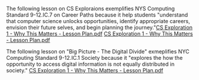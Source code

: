 The following lesson on CS Exploraions exemplifies NYS Computing Standard 9-12.IC.7 on Career Paths because it help students "understand that computer science unlocks opportunities, identify appropriate careers, envision their future selves, and begin planning the journey."[CS Exploration 1 - Why This Matters - Lesson Plan.pdf](https://github.com/hunter-teacher-cert/currdev-work-michaelpark677/files/9502339/CS.Exploration.1.-.Why.This.Matters.-.Lesson.Plan.pdf)
[CS Exploration 1 - Why This Matters - Lesson Plan.pdf](https://github.com/hunter-teacher-cert/currdev-work-michaelpark677/files/9502340/CS.Exploration.1.-.Why.This.Matters.-.Lesson.Plan.pdf)


The following lesson on "Big Picture - The Digital Divide" exmeplifies NYC Computing Standard 9-12.IC.1 Society because it "explores the how the opportunity to access digital information is not equally distributed in society."
[CS Exploration 1 - Why This Matters - Lesson Plan.pdf](https://github.com/hunter-teacher-cert/currdev-work-michaelpark677/files/9502391/CS.Exploration.1.-.Why.This.Matters.-.Lesson.Plan.pdf)
